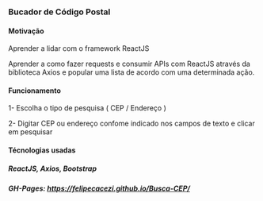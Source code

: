 ### Bucador de Código Postal

#### Motivação

  Aprender a lidar com o framework ReactJS
  
  Aprender a como fazer requests e consumir APIs com ReactJS através da biblioteca Axios e popular uma lista de acordo com uma determinada ação.
  
  
#### Funcionamento 

  1- Escolha o tipo de pesquisa ( CEP / Endereço )
  
  
  
  2- Digitar CEP ou endereço confome indicado nos campos de texto e clicar em pesquisar 

#### Técnologias usadas
##### ReactJS, Axios, Bootstrap

##### GH-Pages: https://felipecacezi.github.io/Busca-CEP/